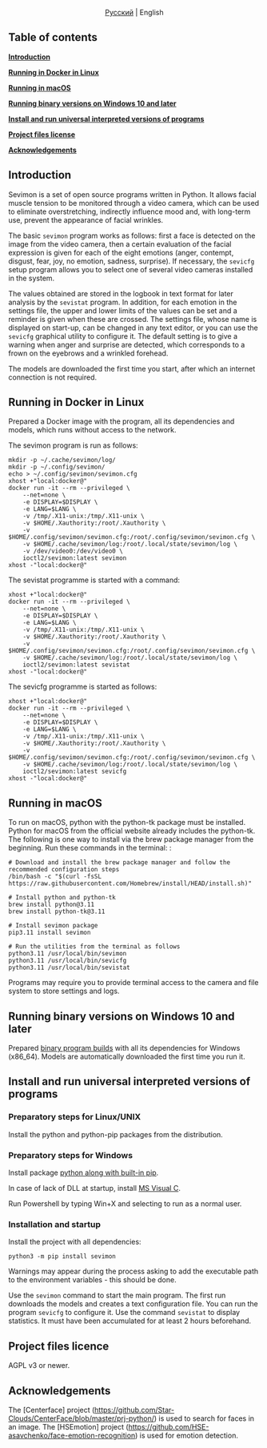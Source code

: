 <div align="center">

[Русский](README_ru.md) | English

</div>

## Table of contents
**[Introduction](#introduction)**

**[Running in Docker in Linux](#running-in-docker-in-Linux)**

**[Running in macOS](#Running-in-macOS)**

**[Running binary versions on Windows 10 and later](#running-binary-versions-on-Windows-10-and-later)**

**[Install and run universal interpreted versions of programs](#install-and-run-universal-interpreted-versions-of-programs)**

**[Project files license](#project-files-license)**

**[Acknowledgements](#acknowledgements)**

## Introduction

Sevimon is a set of open source programs written in Python. It allows facial muscle tension to be monitored through a video camera, which can be used to eliminate overstretching, indirectly influence mood and, with long-term use, prevent the appearance of facial wrinkles.

The basic `sevimon` program works as follows: first a face is detected on the image from the video camera, then a certain evaluation of the facial expression is given for each of the eight emotions (anger, contempt, disgust, fear, joy, no emotion, sadness, surprise). If necessary, the `sevicfg` setup program allows you to select one of several video cameras installed in the system.

The values obtained are stored in the logbook in text format for later analysis by the `sevistat` program.
In addition, for each emotion in the settings file, the upper and lower limits of the values can be set and a reminder is given when these are crossed.
The settings file, whose name is displayed on start-up, can be changed in any text editor, or you can use the `sevicfg` graphical utility to configure it. The default setting is to give a warning when anger and surprise are detected, which corresponds to a frown on the eyebrows and a wrinkled forehead.

The models are downloaded the first time you start, after which an internet connection is not required.

## Running in Docker in Linux
Prepared a Docker image with the program, all its dependencies and models, which runs without access to the network.

The sevimon program is run as follows:
```shell
mkdir -p ~/.cache/sevimon/log/
mkdir -p ~/.config/sevimon/
echo > ~/.config/sevimon/sevimon.cfg
xhost +"local:docker@"
docker run -it --rm --privileged \
    --net=none \
    -e DISPLAY=$DISPLAY \
    -e LANG=$LANG \
    -v /tmp/.X11-unix:/tmp/.X11-unix \
    -v $HOME/.Xauthority:/root/.Xauthority \
    -v $HOME/.config/sevimon/sevimon.cfg:/root/.config/sevimon/sevimon.cfg \
    -v $HOME/.cache/sevimon/log:/root/.local/state/sevimon/log \
    -v /dev/video0:/dev/video0 \
    ioctl2/sevimon:latest sevimon
xhost -"local:docker@"
```
The sevistat programme is started with a command:
```shell
xhost +"local:docker@"
docker run -it --rm --privileged \
    --net=none \
    -e DISPLAY=$DISPLAY \
    -e LANG=$LANG \
    -v /tmp/.X11-unix:/tmp/.X11-unix \
    -v $HOME/.Xauthority:/root/.Xauthority \
    -v $HOME/.config/sevimon/sevimon.cfg:/root/.config/sevimon/sevimon.cfg \
    -v $HOME/.cache/sevimon/log:/root/.local/state/sevimon/log \
    ioctl2/sevimon:latest sevistat
xhost -"local:docker@"
```
The sevicfg programme is started as follows:
```shell
xhost +"local:docker@"
docker run -it --rm --privileged \
    --net=none \
    -e DISPLAY=$DISPLAY \
    -e LANG=$LANG \
    -v /tmp/.X11-unix:/tmp/.X11-unix \
    -v $HOME/.Xauthority:/root/.Xauthority \
    -v $HOME/.config/sevimon/sevimon.cfg:/root/.config/sevimon/sevimon.cfg \
    -v $HOME/.cache/sevimon/log:/root/.local/state/sevimon/log \
    ioctl2/sevimon:latest sevicfg
xhost -"local:docker@"
```

## Running in macOS
To run on macOS, python with the python-tk package must be installed. Python for macOS from the official website already includes the python-tk. The following is one way to install via the brew package manager from the beginning. Run these commands in the terminal:
:
```shell
# Download and install the brew package manager and follow the recommended configuration steps
/bin/bash -c "$(curl -fsSL https://raw.githubusercontent.com/Homebrew/install/HEAD/install.sh)"

# Install python and python-tk
brew install python@3.11
brew install python-tk@3.11

# Install sevimon package
pip3.11 install sevimon

# Run the utilities from the terminal as follows
python3.11 /usr/local/bin/sevimon
python3.11 /usr/local/bin/sevicfg
python3.11 /usr/local/bin/sevistat
```

Programs may require you to provide terminal access to the camera and file system to store settings and logs.

## Running binary versions on Windows 10 and later
Prepared [binary program builds](https://github.com/ioctl-user/sevimon/releases/download/v0.2/sevimon_win10_v0.2.zip) with all its dependencies for Windows (x86\_64). Models are automatically downloaded the first time you run it.

## Install and run universal interpreted versions of programs
### Preparatory steps for Linux/UNIX
Install the python and python-pip packages from the distribution.

### Preparatory steps for Windows 
Install package [python along with built-in pip](https://www.python.org/downloads/windows/).

In case of lack of DLL at startup, install [MS Visual C](https://learn.microsoft.com/cpp/windows/latest-supported-vc-redist).

Run Powershell by typing Win+X and selecting to run as a normal user.

### Installation and startup

Install the project with all dependencies:
```shell
python3 -m pip install sevimon
```

Warnings may appear during the process asking to add the executable path to the environment variables - this should be done.

Use the `sevimon` command to start the main program. The first run downloads the models and creates a text configuration file.
You can run the program `sevicfg` to configure it.
Use the command `sevistat` to display statistics. It must have been accumulated for at least 2 hours beforehand.

## Project files licence

AGPL v3 or newer.

## Acknowledgements

The [Centerface] project (https://github.com/Star-Clouds/CenterFace/blob/master/prj-python/) is used to search for faces in an image.
The [HSEmotion] project (https://github.com/HSE-asavchenko/face-emotion-recognition) is used for emotion detection.
